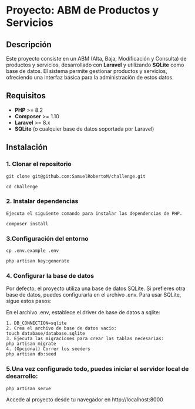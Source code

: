 # Proyecto: ABM de Productos y Servicios

## Descripción

Este proyecto consiste en un ABM (Alta, Baja, Modificación y Consulta) de productos y servicios, desarrollado con **Laravel** y utilizando **SQLite** como base de datos. El sistema permite gestionar productos y servicios, ofreciendo una interfaz básica para la administración de estos datos.

## Requisitos

- **PHP** >= 8.2
- **Composer** >= 1.10
- **Laravel** >= 8.x
- **SQLite** (o cualquier base de datos soportada por Laravel)

## Instalación

### 1. Clonar el repositorio
```
git clone git@github.com:SamuelRobertoM/challenge.git

cd challenge
```
### 2. Instalar dependencias
```
Ejecuta el siguiente comando para instalar las dependencias de PHP.

composer install
```

### 3.Configuración del entorno
```
cp .env.example .env

php artisan key:generate
```
### 4. Configurar la base de datos
Por defecto, el proyecto utiliza una base de datos SQLite. Si prefieres otra base de datos, puedes configurarla en el archivo .env. Para usar SQLite, sigue estos pasos:

En el archivo .env, establece el driver de base de datos a sqlite:
```
1. DB_CONNECTION=sqlite
2. Crea el archivo de base de datos vacío:
touch database/database.sqlite
3. Ejecuta las migraciones para crear las tablas necesarias:
php artisan migrate
4. (Opcional) Correr los seeders
php artisan db:seed
```

### 5.Una vez configurado todo, puedes iniciar el servidor local de desarrollo:
```
php artisan serve
```
Accede al proyecto desde tu navegador en http://localhost:8000
